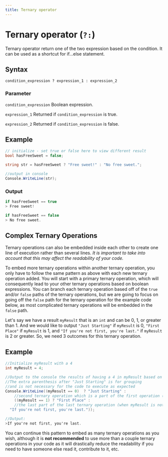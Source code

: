 ```yaml
---
title: Ternary operator
---
```


# Ternary operator (`?:`)
Ternary operator return one of the two expression based on the condition. It can be used as a shortcut for if...else statement.

## Syntax
```
condition_expression ? expression_1 : expression_2
```
### Parameter
`condition_expression`
Boolean expression.

`expression_1`
Returned if `condition_expression` is true.

`expression_2`
Returned if `condition_expression` is false.

## Example
```csharp
// initialize - set true or false here to view different result
bool hasFreeSweet = false;

string str = hasFreeSweet ? "Free sweet!" : "No free sweet.";

//output in console
Console.WriteLine(str);
```

### Output
```csharp
if hasFreeSweet == true
> Free sweet!

if hasFreeSweet == false
> No free sweet.
```

## Complex Ternary Operations
Ternary operations can also be embedded inside each other to create one line of execution rather than several lines.  *It is important to take into account that this may affect the readability of your code.*

To embed more ternary operations within another ternary operation, you only have to follow the same pattern as above with each new ternary operation added.  You will start with a primary ternary operation, which will consequently lead to your other ternary operations based on boolean expressions.  You can branch each ternary operation based off of the `true` and/or `false` paths of the ternary operations, but we are going to focus on going off the `false` path for the ternary operation for the example code below, as most complicated ternary operations will be embedded in the `false` path.

Let's say we have a result `myResult` that is an `int` and can be 0, 1, or greater than 1.  And we would like to output `"Just Starting"` if `myResult` is 0, `"First Place"` if `myResult` is 1, and `"If you're not first, you're last."` if `myResult` is 2 or greater.  So, we need 3 outcomes for this ternary operation.  

## Example

```csharp
//Initialize myResult with a 4
int myResult = 4;

//Output to the console the results of having a 4 in myResult based on what is expected.
//The extra parenthesis after "Just Starting" is for grouping 
//and is not necessary for the code to execute as expected
Console.WriteLine((myResult == 0)  ? "Just Starting" : 
	//second ternary operation which is a part of the first operation (when myResult is not equal to 0)
	((myResult == 1) ? "First Place" : 
	//the last part of the last ternary operation (when myResult is not equal to 1)
  "If you're not first, you're last."));

//Output:
>If you're not first, you're last.
```


You can continue this pattern to embed as many ternary operations as you wish, although it is **not recommended** to use more than a couple ternary operations in your code as it will drastically reduce the readability if you need to have someone else read it, contribute to it, etc.
